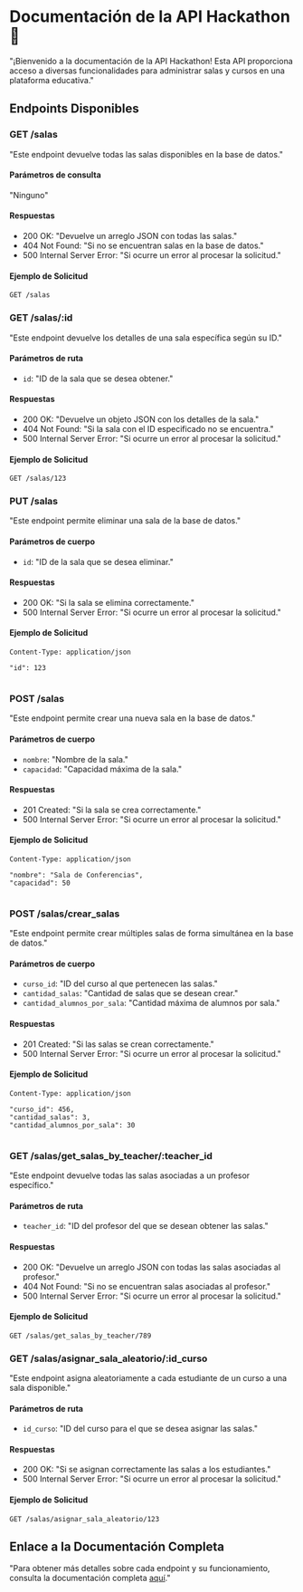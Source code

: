 # Documentación de la API Hackathon 📝

"¡Bienvenido a la documentación de la API Hackathon! Esta API proporciona acceso a diversas funcionalidades para administrar salas y cursos en una plataforma educativa."

## Endpoints Disponibles

### GET /salas

"Este endpoint devuelve todas las salas disponibles en la base de datos."

#### Parámetros de consulta

"Ninguno"

#### Respuestas

- 200 OK: "Devuelve un arreglo JSON con todas las salas."
- 404 Not Found: "Si no se encuentran salas en la base de datos."
- 500 Internal Server Error: "Si ocurre un error al procesar la solicitud."

#### Ejemplo de Solicitud

```GET /salas```

### GET /salas/:id

"Este endpoint devuelve los detalles de una sala específica según su ID."

#### Parámetros de ruta

- `id`: "ID de la sala que se desea obtener."

#### Respuestas

- 200 OK: "Devuelve un objeto JSON con los detalles de la sala."
- 404 Not Found: "Si la sala con el ID especificado no se encuentra."
- 500 Internal Server Error: "Si ocurre un error al procesar la solicitud."

#### Ejemplo de Solicitud

```GET /salas/123```

### PUT /salas

"Este endpoint permite eliminar una sala de la base de datos."

#### Parámetros de cuerpo

- `id`: "ID de la sala que se desea eliminar."

#### Respuestas

- 200 OK: "Si la sala se elimina correctamente."
- 500 Internal Server Error: "Si ocurre un error al procesar la solicitud."

#### Ejemplo de Solicitud

```PUT /salas
Content-Type: application/json

```
    "id": 123
```
```

### POST /salas

"Este endpoint permite crear una nueva sala en la base de datos."

#### Parámetros de cuerpo

- `nombre`: "Nombre de la sala."
- `capacidad`: "Capacidad máxima de la sala."

#### Respuestas

- 201 Created: "Si la sala se crea correctamente."
- 500 Internal Server Error: "Si ocurre un error al procesar la solicitud."

#### Ejemplo de Solicitud

```POST /salas
Content-Type: application/json

```
    "nombre": "Sala de Conferencias",
    "capacidad": 50
```
```

### POST /salas/crear_salas

"Este endpoint permite crear múltiples salas de forma simultánea en la base de datos."

#### Parámetros de cuerpo

- `curso_id`: "ID del curso al que pertenecen las salas."
- `cantidad_salas`: "Cantidad de salas que se desean crear."
- `cantidad_alumnos_por_sala`: "Cantidad máxima de alumnos por sala."

#### Respuestas

- 201 Created: "Si las salas se crean correctamente."
- 500 Internal Server Error: "Si ocurre un error al procesar la solicitud."

#### Ejemplo de Solicitud

```POST /salas/crear_salas
Content-Type: application/json

```
    "curso_id": 456,
    "cantidad_salas": 3,
    "cantidad_alumnos_por_sala": 30
```
```

### GET /salas/get_salas_by_teacher/:teacher_id

"Este endpoint devuelve todas las salas asociadas a un profesor específico."

#### Parámetros de ruta

- `teacher_id`: "ID del profesor del que se desean obtener las salas."

#### Respuestas

- 200 OK: "Devuelve un arreglo JSON con todas las salas asociadas al profesor."
- 404 Not Found: "Si no se encuentran salas asociadas al profesor."
- 500 Internal Server Error: "Si ocurre un error al procesar la solicitud."

#### Ejemplo de Solicitud

```GET /salas/get_salas_by_teacher/789```

### GET /salas/asignar_sala_aleatorio/:id_curso

"Este endpoint asigna aleatoriamente a cada estudiante de un curso a una sala disponible."

#### Parámetros de ruta

- `id_curso`: "ID del curso para el que se desea asignar las salas."

#### Respuestas

- 200 OK: "Si se asignan correctamente las salas a los estudiantes."
- 500 Internal Server Error: "Si ocurre un error al procesar la solicitud."

#### Ejemplo de Solicitud

```GET /salas/asignar_sala_aleatorio/123```

## Enlace a la Documentación Completa

"Para obtener más detalles sobre cada endpoint y su funcionamiento, consulta la documentación completa [aquí](https://example.com)."



